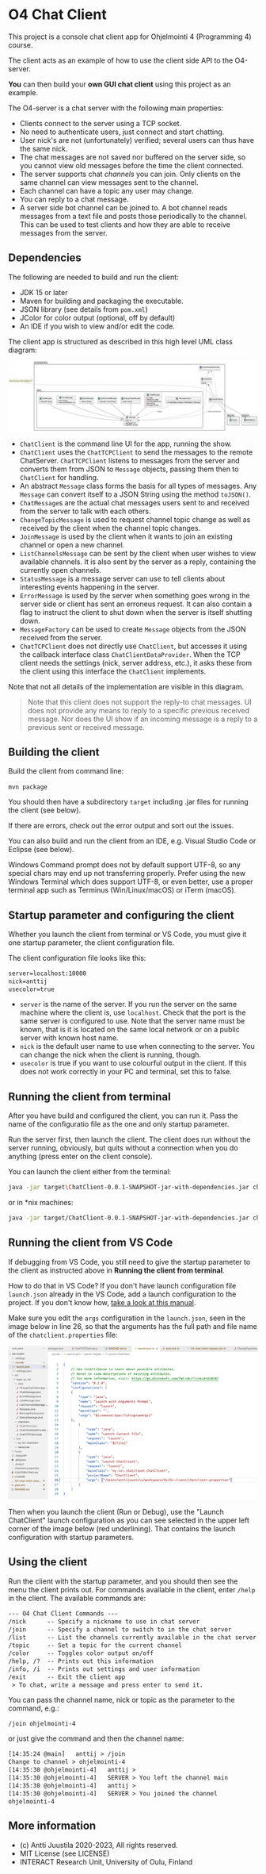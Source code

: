 # O4 Chat Client

This project is a console chat client app for Ohjelmointi 4 (Programming 4) course. 

The client acts as an example of how to use the client side API to the O4-server.

**You** can then build your **own GUI chat client** using this project as an example.

The O4-server is a chat server with the following main properties:

* Clients connect to the server using a TCP socket.
* No need to authenticate users, just connect and start chatting.
* User nick's are not (unfortunately) verified; several users can thus have the same nick.
* The chat messages are not saved nor buffered on the server side, so you cannot view old messages before the time the client connected.
* The server supports chat *channels* you can join. Only clients on the same channel can view messages sent to the channel.
* Each channel can have a topic any user may change.
* You can reply to a chat message.
* A server side bot channel can be joined to. A bot channel reads messages from a text file and posts those periodically to the channel. This can be used to test clients and how they are able to receive messages from the server.

## Dependencies

The following are needed to build and run the client:

* JDK 15 or later
* Maven for building and packaging the executable.
* JSON library (see details from `pom.xml`)
* JColor for color output (optional, off by default)
* An IDE if you wish to view and/or edit the code.

The client app is structured as described in this high level UML class diagram:

![Client class diagram](O4-chat-client-classes.png)

* `ChatClient` is the command line UI for the app, running the show.
*  `ChatClient` uses the `ChatTCPClient` to send the messages to the remote ChatServer. `ChatTCPClient` listens to messages from the server and converts them from JSON to `Message` objects, passing them then to `ChatClient` for handling.
* An abstract `Message` class forms the basis for all types of messages. Any `Message` can convert itself to a JSON String using the method `toJSON()`.
* `ChatMessage`s are the actual chat messages users sent to and received from the server to talk with each others.
* `ChangeTopicMessage` is used to request channel topic change as well as received by the client when the channel topic changes.
* `JoinMessage` is used by the client when it wants to join an existing channel or open a new channel.
* `ListChannelsMessage` can be sent by the client when user wishes to view available channels. It is also sent by the server as a reply, containing the currently open channels.
* `StatusMessage` is a message server can use to tell clients about interesting events happening in the server.
* `ErrorMessage` is used by the server when something goes wrong in the server side or client has sent an erroneus request. It can also contain a flag to instruct the client to shut down when the server is itself shutting down.
* `MessageFactory` can be used to create `Message` objects from the JSON received from the server.
* `ChatTCPClient` does not directly use `ChatClient`, but accesses it using the callback interface class `ChatClientDataProvider`. When the TCP client needs the settings (nick, server address, etc.), it asks these from the client using this interface the `ChatClient` implements.

Note that not all details of the implementation are visible in this diagram.

> Note that this client does not support the reply-to chat messages. UI does not provide any means to reply to a specific previous received message. Nor does the UI show if an incoming message is a reply to a previous sent or received message.

## Building the client

Build the client from command line:

`mvn package`

You should then have a subdirectory `target` including .jar files for running the client (see below).

If there are errors, check out the error output and sort out the issues.

You can also build and run the client from an IDE, e.g. Visual Studio Code or Eclipse (see below).

Windows Command prompt does not by default support UTF-8, so any special chars may end up not transferring properly. Prefer using the new Windows Terminal which does support UTF-8, or even better, use a proper terminal app such as Terminus (Win/Linux/macOS) or iTerm (macOS).

## Startup parameter and configuring the client

Whether you launch the client from terminal or VS Code, you must give it one startup parameter, the client configuration file.

The client configuration file looks like this:

```config
server=localhost:10000
nick=anttij
usecolor=true
```

* `server` is the name of the server. If you run the server on the same machine where the client is, use `localhost`. Check that the port is the same server is configured to use. Note that the server name must be known, that is it is located on the same local network or on a public server with known host name.
* `nick` is the default user name to use when connecting to the server. You can change the nick when the client is running, though.
* `usecolor` is true if you want to use colourful output in the client. If this does not work correctly in your PC and terminal, set this to false.


## Running the client from terminal

After you have build and configured the client, you can run it. Pass the name of the configuratio file as the one and only startup parameter.

Run the server first, then launch the client. The client does run without the server running, obviously, but quits without a connection when you do anything (press enter on the client console).

You can launch the client either from the terminal:

```bash
java -jar target\ChatClient-0.0.1-SNAPSHOT-jar-with-dependencies.jar chatclient.properties
```

or in *nix machines:

```bash
java -jar target/ChatClient-0.0.1-SNAPSHOT-jar-with-dependencies.jar chatclient.properties
```


## Running the client from VS Code

If debugging from VS Code, you still need to give the startup parameter to the client as instructed above in 
**Running the client from terminal**. 

How to do that in VS Code? If you don't have launch configuration file `launch.json` already in the VS Code, add a launch configuration to the project. If you don't know how, [take a look at this manual](https://code.visualstudio.com/docs/editor/debugging#_launch-configurations).  

Make sure you edit the `args` configuration in the `launch.json`, seen in the image below in line 26, so that the arguments has the full path and file name of the `chatclient.properties` file:

![VS Code launch.json startup parameter](launch-config-json.png)

Then when you launch the client (Run or Debug), use the "Launch ChatClient" launch configuration as you can see selected in the
upper left corner of the image below (red underlining). That contains the launch configuration with startup parameters.

## Using the client

Run the client with the startup parameter, and you should then see the menu the client prints out. For commands 
available in the client, enter `/help` in the client. The available commands are:

```console
--- O4 Chat Client Commands ---
/nick      -- Specify a nickname to use in chat server
/join      -- Specify a channel to switch to in the chat server
/list      -- List the channels currently available in the chat server
/topic     -- Set a topic for the current channel
/color     -- Toggles color output on/off
/help, /?  -- Prints out this information
/info, /i  -- Prints out settings and user information
/exit      -- Exit the client app
 > To chat, write a message and press enter to send it.
```

You can pass the channel name, nick or topic as the parameter to the command, e.g.:

```console
/join ohjelmointi-4
```

or just give the command and then the channel name:

```console
[14:35:24 @main]   anttij > /join
Change to channel > ohjelmointi-4
[14:35:30 @ohjelmointi-4]   anttij >
[14:35:30 @ohjelmointi-4]   SERVER > You left the channel main
[14:35:30 @ohjelmointi-4]   anttij >
[14:35:30 @ohjelmointi-4]   SERVER > You joined the channel ohjelmointi-4
```

## More information

* (c) Antti Juustila 2020-2023, All rights reserved.
* MIT License (see LICENSE)
* INTERACT Research Unit, University of Oulu, Finland
